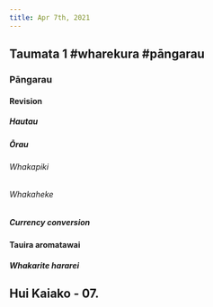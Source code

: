 ```yaml
---
title: Apr 7th, 2021
---
```


## Taumata 1  #wharekura #pāngarau
###
### Pāngarau
#### Revision
##### Hautau
##### Ōrau
###### Whakapiki
###### Whakaheke
##### Currency conversion
#### Tauira aromatawai
##### Whakarite hararei
## Hui Kaiako - 07.
